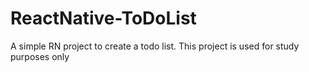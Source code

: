 # ReactNative-ToDoList
A simple RN project to create a todo list. This project is used for study purposes only

